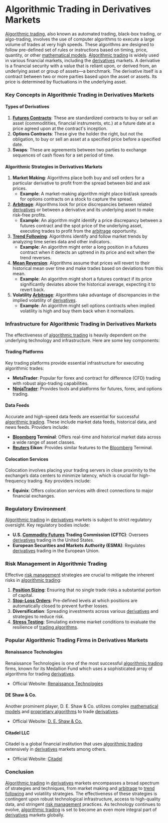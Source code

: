 # Algorithmic Trading in Derivatives Markets

[Algorithmic trading](../a/algorithmic_trading.md), also known as automated trading, black-box trading, or algo-trading, involves the use of computer algorithms to execute a large volume of trades at very high speeds. These algorithms are designed to follow pre-defined set of rules or instructions based on timing, price, quantity, or other [mathematical models](../m/mathematical_models_in_trading.md). [Algorithmic trading](../a/algorithmic_trading.md) is widely used in various financial markets, including the [derivatives](../d/derivatives.md) markets. A derivative is a financial security with a value that is reliant upon, or derived from, an underlying asset or group of assets—a benchmark. The derivative itself is a contract between two or more parties based upon the asset or assets. Its price is determined by fluctuations in the underlying asset.

### Key Concepts in Algorithmic Trading in Derivatives Markets

#### Types of Derivatives
1. **[Futures Contracts](../f/futures_contracts.md)**: These are standardized contracts to buy or sell an asset (commoditities, financial instruments, etc.) at a future date at a price agreed upon at the contract's inception.
2. **Options Contracts**: These give the holder the right, but not the obligation, to buy or sell an asset at a specified price before a specified date.
3. **Swaps**: These are agreements between two parties to exchange sequences of cash flows for a set period of time.

#### Algorithmic Strategies in Derivatives Markets
1. **Market Making**: Algorithms place both buy and sell orders for a particular derivative to profit from the spread between bid and ask prices.
   - **Example**: A market-making algorithm might place bid/ask spreads for options contracts on a stock to capture the spread.
2. **[Arbitrage](../a/arbitrage.md)**: Algorithms look for price discrepancies between related [derivatives](../d/derivatives.md) or between a derivative and its underlying asset to make risk-free profits.
   - **Example**: An algorithm might identify a price discrepancy between a futures contract and the spot price of the underlying asset, executing trades to profit from the [arbitrage](../a/arbitrage.md) opportunity.
3. **[Trend Following](../t/trend_following.md)**: Algorithms identify and follow market trends by analyzing time series data and other indicators.
   - **Example**: An algorithm might enter a long position in a futures contract when it detects an uptrend in its price and exit when the trend reverses.
4. **[Mean Reversion](../m/mean_reversion.md)**: Algorithms assume that prices will revert to their historical mean over time and make trades based on deviations from this mean.
   - **Example**: An algorithm might short a futures contract if its price significantly deviates above the historical average, expecting it to revert back.
5. **Volatility [Arbitrage](../a/arbitrage.md)**: Algorithms take advantage of discrepancies in the implied volatility of [derivatives](../d/derivatives.md).
   - **Example**: An algorithm might sell options contracts when implied volatility is high and buy them back when it normalizes.

### Infrastructure for Algorithmic Trading in Derivatives Markets
The effectiveness of [algorithmic trading](../a/algorithmic_trading.md) is heavily dependent on the underlying technology and infrastructure. Here are some key components:

#### Trading Platforms
Key trading platforms provide essential infrastructure for executing algorithmic trades:
- **MetaTrader**: Popular for forex and contract for difference (CFD) trading with robust algo-trading capabilities.
- **[NinjaTrader](../n/ninjatrader.md)**: Provides tools and platforms for futures, forex, and options trading.

#### Data Feeds
Accurate and high-speed data feeds are essential for successful [algorithmic trading](../a/algorithmic_trading.md). These include market data feeds, historical data, and news feeds. Providers include:
- **[Bloomberg](../b/bloomberg.md) Terminal**: Offers real-time and historical market data across a wide range of asset classes.
- **[Reuters](../r/reuters.md) Eikon**: Provides similar features to the [Bloomberg](../b/bloomberg.md) Terminal.

#### Colocation Services
Colocation involves placing your trading servers in close proximity to the exchange’s data centers to minimize latency, which is crucial for high-frequency trading. Key providers include:
- **Equinix**: Offers colocation services with direct connections to major financial exchanges.

### Regulatory Environment
[Algorithmic trading](../a/algorithmic_trading.md) in [derivatives](../d/derivatives.md) markets is subject to strict regulatory oversight. Key regulatory bodies include:
- **U.S. [Commodity Futures](../c/commodity_futures.md) Trading Commission (CFTC)**: Oversees [derivatives](../d/derivatives.md) trading in the United States.
- **European Securities and Markets Authority (ESMA)**: Regulates [derivatives](../d/derivatives.md) trading in the European Union.

### Risk Management in Algorithmic Trading
Effective [risk management](../r/risk_management.md) strategies are crucial to mitigate the inherent risks in [algorithmic trading](../a/algorithmic_trading.md):
1. **[Position Sizing](../p/position_sizing.md)**: Ensuring that no single trade risks a substantial portion of capital.
2. **[Stop-Loss Orders](../s/stop-loss_orders.md)**: Pre-defined levels at which positions are automatically closed to prevent further losses.
3. **Diversification**: Spreading investments across various [derivatives](../d/derivatives.md) and strategies to reduce risk.
4. **[Stress Testing](../s/stress_testing_in_trading.md)**: Simulating extreme market conditions to evaluate the resilience of [trading algorithms](../t/trading_algorithms.md).

### Popular Algorithmic Trading Firms in Derivatives Markets

#### Renaissance Technologies
Renaissance Technologies is one of the most successful [algorithmic trading](../a/algorithmic_trading.md) firms, known for its Medallion Fund which uses a sophisticated array of algorithms for trading [derivatives](../d/derivatives.md).
- Official Website: [Renaissance Technologies](https://www.rentec.com)

#### DE Shaw & Co.
Another prominent player, D. E. Shaw & Co. utilizes complex [mathematical models](../m/mathematical_models_in_trading.md) and [proprietary algorithms](../p/proprietary_algorithms.md) to trade [derivatives](../d/derivatives.md).
- Official Website: [D. E. Shaw & Co.](https://www.deshaw.com)

#### Citadel LLC
Citadel is a global financial institution that uses [algorithmic trading](../a/algorithmic_trading.md) extensively in [derivatives](../d/derivatives.md) markets among others.
- Official Website: [Citadel](https://www.citadel.com)

### Conclusion
[Algorithmic trading](../a/algorithmic_trading.md) in [derivatives](../d/derivatives.md) markets encompasses a broad spectrum of strategies and techniques, from market making and [arbitrage](../a/arbitrage.md) to [trend following](../t/trend_following.md) and volatility strategies. The effectiveness of these strategies is contingent upon robust technological infrastructure, access to high-quality data, and stringent [risk management](../r/risk_management.md) practices. As technology continues to evolve, [algorithmic trading](../a/algorithmic_trading.md) is set to become an even more integral part of [derivatives](../d/derivatives.md) markets globally.